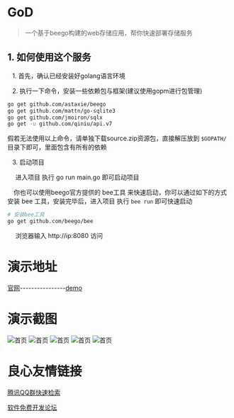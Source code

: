 # GoD

> 一个基于beego构建的web存储应用，帮你快速部署存储服务

##  1. 如何使用这个服务

&ensp; 1. 首先，确认已经安装好golang语言环境

&ensp; 2. 执行一下命令，安装一些依赖包与框架(建议使用gopm进行包管理)

```bash
go get github.com/astaxie/beego
go get github.com/mattn/go-sqlite3
go get github.com/jmoiron/sqlx
go get -u github.com/qiniu/api.v7
```

假若无法使用以上命令，请单独下载source.zip资源包，直接解压放到 ```$GOPATH/``` 目录下即可，里面包含有所有的依赖

&ensp; 3. 启动项目

&ensp;&ensp; 进入项目 执行 go run main.go 即可启动项目

&ensp;&ensp;你也可以使用beego官方提供的 bee工具 来快速启动，你可以通过如下的方式安装 bee 工具，安装完毕后，进入项目 执行 ```bee run``` 即可快速启动

```bash
# 安装bee工具
go get github.com/beego/bee
```

&ensp;&ensp; 浏览器输入 http://ip:8080 访问

# 演示地址

[官网](http://xblogs.cn:8080)----------------[demo](http://xblogs.cn:8080/login)

# 演示截图

![首页](./static/assets/img/preview/index.png)
![首页](./static/assets/img/preview/admin.png)
![首页](./static/assets/img/preview/classify.png)
![首页](./static/assets/img/preview/upload.png)
![首页](./static/assets/img/preview/qiniu.png)


 # 良心友情链接

[腾讯QQ群快速检索](http://u.720life.cn/s/8cf73f7c)

[软件免费开发论坛](http://u.720life.cn/s/bbb01dc0)